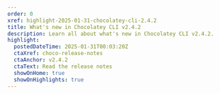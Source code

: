 ```yaml
---
order: 0
xref: highlight-2025-01-31-chocolatey-cli-2.4.2
title: What's new in Chocolatey CLI v2.4.2
description: Learn all about what's new in Chocolatey CLI v2.4.2.
highlight:
  postedDateTime: 2025-01-31T00:03:20Z
  ctaXref: choco-release-notes
  ctaAnchor: v2.4.2
  ctaText: Read the release notes
  showOnHome: true
  showOnHighlights: true
---
```

